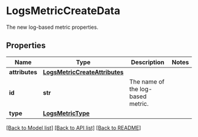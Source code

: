 # LogsMetricCreateData

The new log-based metric properties.

## Properties
Name | Type | Description | Notes
------------ | ------------- | ------------- | -------------
**attributes** | [**LogsMetricCreateAttributes**](LogsMetricCreateAttributes.md) |  | 
**id** | **str** | The name of the log-based metric. | 
**type** | [**LogsMetricType**](LogsMetricType.md) |  | 

[[Back to Model list]](README.md#documentation-for-models) [[Back to API list]](README.md#documentation-for-api-endpoints) [[Back to README]](README.md)


